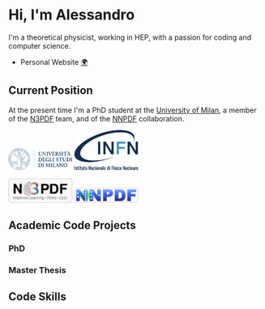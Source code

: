 # Hi, I'm Alessandro

I'm a theoretical physicist, working in HEP, with a passion for coding and
computer science.

- Personal Website [:earth_africa:](http://alecandido.github.io)

## Current Position

At the present time I'm a PhD student at the [University of
Milan](https://www.unimi.it/en), a member of the
[N3PDF](http://n3pdf.mi.infn.it/) team, and of the
[NNPDF](http://nnpdf.mi.infn.it/) collaboration.

<p>
  <img
      src="https://raw.githubusercontent.com/AleCandido/AleCandido/master/assets/unimi_banner.png"
      alt="University of Milan"
      width="25%"
    />
  <img
      src="https://raw.githubusercontent.com/AleCandido/AleCandido/master/assets/infn_logo.png"
      alt="INFN"
      width="25%"
    />
</p>

<p>
  <img
      src="https://raw.githubusercontent.com/AleCandido/AleCandido/master/assets/n3pdf_badge.png"
      alt="N3PDF"
      width="25%"
    />
  <img
      src="https://raw.githubusercontent.com/AleCandido/AleCandido/master/assets/nnpdf_badge.png"
      alt="NNPDF"
      width="25%"
  />
</p>

## Academic Code Projects

### PhD

### Master Thesis

## Code Skills
